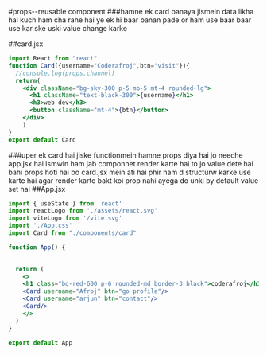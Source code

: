 #props--reusable component
###hamne ek card banaya jismein data likha hai kuch ham cha rahe hai ye ek hi baar banan pade or ham use baar baar use kar ske uski value change karke

##card.jsx
```jsx
import React from "react"
function Card({username="Coderafroj",btn="visit"}){
  //console.log(props.channel)
  return(
    <div className="bg-sky-300 p-5 mb-5 mt-4 rounded-lg">
      <h1 className="text-black-300">{username}</h1>
      <h3>web dev</h3>
      <button className="mt-4">{btn}</button>
    </div>
    )
}
export default Card
```
###uper ek card hai jiske functionmein hamne props diya hai jo neeche app.jsx hai ismwin ham jab componnet render karte hai to jo value dete hai bahi props hoti hai bo card.jsx mein ati hai phir ham d structurw karke use karte hai agar render karte bakt koi prop nahi ayega do unki by default value set hai
##App.jsx
```jsx
import { useState } from 'react'
import reactLogo from './assets/react.svg'
import viteLogo from '/vite.svg'
import './App.css'
import Card from "./components/card"

function App() {
 

  return (
    <>
    <h1 class="bg-red-600 p-6 rounded-md border-3 black">coderafroj</h1>
    <Card username="Afroj" btn="go profile"/>
    <Card username="arjun" btn="contact"/>
    <Card/>
    </>
  )
}

export default App

```


